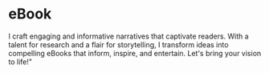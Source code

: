 # eBook
I craft engaging and informative narratives that captivate readers. With a talent for research and a flair for storytelling, I transform ideas into compelling eBooks that inform, inspire, and entertain. Let's bring your vision to life!" 
